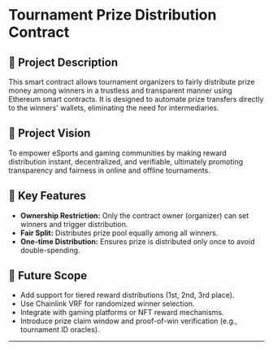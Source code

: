 # Tournament Prize Distribution Contract

## 📝 Project Description
This smart contract allows tournament organizers to fairly distribute prize money among winners in a trustless and transparent manner using Ethereum smart contracts. It is designed to automate prize transfers directly to the winners' wallets, eliminating the need for intermediaries.

## 🚀 Project Vision
To empower eSports and gaming communities by making reward distribution instant, decentralized, and verifiable, ultimately promoting transparency and fairness in online and offline tournaments.

## 🔑 Key Features
- **Ownership Restriction:** Only the contract owner (organizer) can set winners and trigger distribution.
- **Fair Split:** Distributes prize pool equally among all winners.
- **One-time Distribution:** Ensures prize is distributed only once to avoid double-spending.

## 🔭 Future Scope
- Add support for tiered reward distributions (1st, 2nd, 3rd place).
- Use Chainlink VRF for randomized winner selection.
- Integrate with gaming platforms or NFT reward mechanisms.
- Introduce prize claim window and proof-of-win verification (e.g., tournament ID oracles).

---

